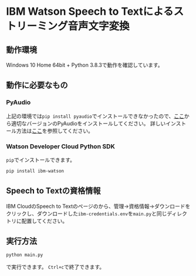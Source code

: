 # IBM Watson Speech to Textによるストリーミング音声文字変換

## 動作環境

Windows 10 Home 64bit + Python 3.8.3で動作を確認しています。

## 動作に必要なもの

### PyAudio

上記の環境では`pip install pyaudio`でインストールできなかったので、[ここ](https://www.lfd.uci.edu/~gohlke/pythonlibs/#pyaudio)から適切なバージョンのPyAudioをインストールしてください。
詳しいインストール方法は[ここ](https://stackoverflow.com/a/55630212)を参照してください。

### Watson Developer Cloud Python SDK

`pip`でインストールできます。
```sh
pip install ibm-watson
```

## Speech to Textの資格情報

IBM CloudのSpeech to Textのページのから、管理→資格情報→ダウンロードをクリックし、ダウンロードした`ibm-credentials.env`を`main.py`と同じディレクトリに配置してください。

## 実行方法

```sh
python main.py
```
で実行できます。
`Ctrl+c`で終了できます。
